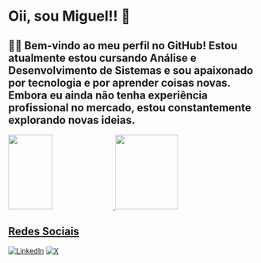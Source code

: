 # Oii, sou Miguel!! :wave:
## 🧑‍💻 Bem-vindo ao meu perfil no GitHub! Estou atualmente estou cursando Análise e Desenvolvimento de Sistemas e sou apaixonado por tecnologia e por aprender coisas novas. Embora eu ainda não tenha experiência profissional no mercado, estou constantemente explorando novas ideias.

<div>
  <a href="https://github.com/miguel-oliveirRa">
  <img height="150em" width="42%" src="https://github-readme-stats.vercel.app/api?username=miguel-oliveirRa&show_icons=true&theme=tokyonight" />
  <img height="150em" width="50%" src="https://github-readme-stats.vercel.app/api/top-langs/?username=miguel-oliveirRa&layout=compact&theme=tokyonight" />
</div>
    
## Redes Sociais
[![LinkedIn](https://img.shields.io/badge/LinkedIn-0077B5?style=for-the-badge&logo=linkedin&logoColor=white)](https://www.linkedin.com/in/miguel-oliveira-055173227/)
[![X](https://img.shields.io/badge/X-000?style=for-the-badge&logo=x)](https://twitter.com/mdoliveira00)
